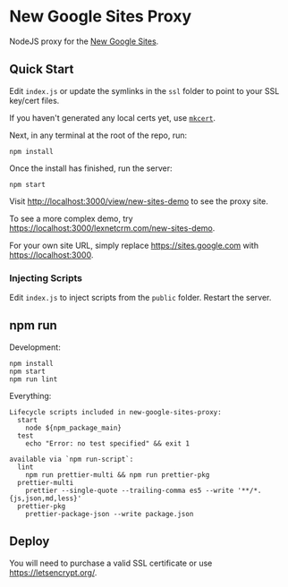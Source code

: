 # New Google Sites Proxy

NodeJS proxy for the [New Google Sites](https://sites.google.com/new).

## Quick Start

Edit `index.js` or update the symlinks in the `ssl` folder to point to your SSL key/cert files.

If you haven't generated any local certs yet, use [`mkcert`](https://github.com/FiloSottile/mkcert).

Next, in any terminal at the root of the repo, run:

```console
npm install
```

Once the install has finished, run the server:

```console
npm start
```

Visit <http://localhost:3000/view/new-sites-demo> to see the proxy site.

To see a more complex demo, try <https://localhost:3000/lexnetcrm.com/new-sites-demo>.

For your own site URL, simply replace <https://sites.google.com> with <https://localhost:3000>.

### Injecting Scripts

Edit `index.js` to inject scripts from the `public` folder. Restart the server.

## npm run

Development:

```console
npm install
npm start
npm run lint
```

Everything:

```console
Lifecycle scripts included in new-google-sites-proxy:
  start
    node ${npm_package_main}
  test
    echo "Error: no test specified" && exit 1

available via `npm run-script`:
  lint
    npm run prettier-multi && npm run prettier-pkg
  prettier-multi
    prettier --single-quote --trailing-comma es5 --write '**/*.{js,json,md,less}'
  prettier-pkg
    prettier-package-json --write package.json
```

## Deploy

You will need to purchase a valid SSL certificate or use <https://letsencrypt.org/>.
